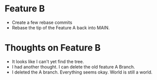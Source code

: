 # Feature B

- Create a few rebase commits
- Rebase the tip of the Feature A back into MAIN.

# Thoughts on Feature B

- It looks like I can't yet find the tree.
- I had another thought. I can delete the old feature A Branch.
- I deleted the A branch. Everything seems okay. World is still a world.
